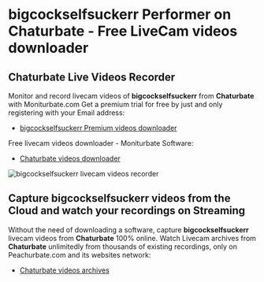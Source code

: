 # bigcockselfsuckerr Performer on Chaturbate - Free LiveCam videos downloader

## Chaturbate Live Videos Recorder

Monitor and record livecam videos of **bigcockselfsuckerr** from **Chaturbate** with Moniturbate.com
Get a premium trial for free by just and only registering with your Email address:
* [bigcockselfsuckerr Premium videos downloader](https://moniturbate.com/request-demo-licence-key.html)

Free livecam videos downloader - Moniturbate Software:
* [Chaturbate videos downloader](https://moniturbate.com/moniturbate-download-software.html)

![bigcockselfsuckerr livecam videos recorder](https://peachurnet.com/templates/moniturbate-software.png)


## Capture bigcockselfsuckerr videos from the Cloud and watch your recordings on Streaming

Without the need of downloading a software, capture **bigcockselfsuckerr** livecam videos from **Chaturbate** 100% online.
Watch Livecam archives from **Chaturbate** unlimitedly from thousands of existing recordings, only on Peachurbate.com and its websites network:
* [Chaturbate videos archives](https://peachurnet.com/)